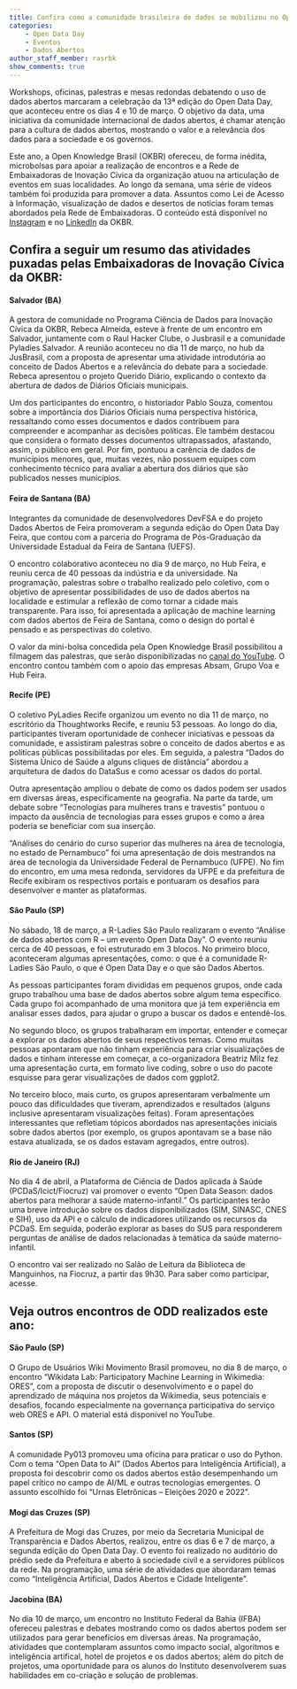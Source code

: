 ```yaml
---
title: Confira como a comunidade brasileira de dados se mobilizou no Open Data Day 2023
categories:
    - Open Data Day
    - Eventos
    - Dados Abertos
author_staff_member: rasrbk
show_comments: true
---
```

Workshops, oficinas, palestras e mesas redondas debatendo o uso de dados abertos marcaram a celebração da 13ª edição do Open Data Day, que aconteceu entre os dias 4 e 10 de março. O objetivo da data, uma iniciativa da comunidade internacional de dados abertos, é chamar atenção para a cultura de dados abertos, mostrando o valor e a relevância dos dados para a sociedade e os governos. 

Este ano, a Open Knowledge Brasil (OKBR) ofereceu, de forma inédita, microbolsas para apoiar a realização de encontros e a Rede de Embaixadoras de Inovação Cívica da organização atuou na articulação de eventos em suas localidades. Ao longo da semana, uma série de vídeos também foi produzida para promover a data. Assuntos como Lei de Acesso à Informação, visualização de dados e desertos de notícias foram temas abordados pela Rede de Embaixadoras. O conteúdo está disponível no [Instagram](https://www.instagram.com/openknowledgebrasil/?hl=en) e no [LinkedIn](https://www.linkedin.com/company/open-knowledge-brasil/mycompany/) da OKBR. 

## Confira a seguir um resumo das atividades puxadas pelas Embaixadoras de Inovação Cívica da OKBR: 

#### Salvador (BA)

A gestora de comunidade no Programa Ciência de Dados para Inovação Cívica da OKBR, Rebeca Almeida, esteve à frente de um encontro em Salvador, juntamente com o Raul Hacker Clube, o Jusbrasil e a comunidade Pyladies Salvador. A reunião aconteceu no dia 11 de março, no hub da JusBrasil, com a proposta de apresentar uma atividade introdutória ao conceito de Dados Abertos e a relevância do debate para a sociedade. Rebeca apresentou o projeto Querido Diário, explicando o contexto da abertura de dados de Diários Oficiais municipais. 

Um dos participantes do encontro, o historiador Pablo Souza, comentou sobre a importância dos Diários Oficiais numa perspectiva histórica, ressaltando como esses documentos e dados contribuem para compreender e acompanhar as decisões políticas. Ele também destacou que considera o formato desses documentos ultrapassados, afastando, assim, o público em geral.  Por fim, pontuou a carência de dados de municípios menores, que, muitas vezes, não possuem equipes com conhecimento técnico para avaliar a abertura dos diários que são publicados nesses municípios.

#### Feira de Santana (BA) 

Integrantes da comunidade de desenvolvedores DevFSA e do projeto Dados Abertos de Feira promoveram a segunda edição do Open Data Day Feira, que contou com a parceria do Programa de Pós-Graduação da Universidade Estadual da Feira de Santana (UEFS). 

O encontro colaborativo aconteceu no dia 9 de março, no Hub Feira, e reuniu cerca de 40 pessoas da indústria e da universidade. Na programação, palestras sobre o trabalho realizado pelo coletivo, com o objetivo de apresentar possibilidades de uso de dados abertos na localidade e estimular a reflexão de como tornar a cidade mais transparente. Para isso, foi apresentada a aplicação de machine learning com dados abertos de Feira de Santana, como o design do portal é pensado e as perspectivas do coletivo. 

O valor da mini-bolsa concedida pela Open Knowledge Brasil possibilitou a filmagem das palestras, que serão disponibilizadas no [canal do YouTube](https://www.youtube.com/@dadosabertosdefeira). O encontro contou também com o apoio das empresas Absam, Grupo Voa e Hub Feira. 

#### Recife (PE) 

O coletivo PyLadies Recife organizou um evento no dia 11 de março, no escritório da Thoughtworks Recife, e reuniu 53 pessoas. Ao longo do dia, participantes tiveram oportunidade de conhecer iniciativas e pessoas da comunidade, e assistiram palestras sobre o conceito de dados abertos e as políticas públicas possibilitadas por eles. Em seguida, a palestra “Dados do Sistema Único de Saúde a alguns cliques de distância” abordou a arquitetura de dados do DataSus e como acessar os dados do portal. 

Outra apresentação ampliou o debate de como os dados podem ser usados em diversas áreas, especificamente na geografia. Na parte da tarde, um debate sobre “Tecnologias para mulheres trans e travestis” pontuou o impacto da ausência de tecnologias para esses grupos e como a área poderia se beneficiar com sua inserção. 

“Análises do cenário do curso superior das mulheres na área de tecnologia, no estado de Pernambuco” foi uma apresentação de dois mestrandos na área de tecnologia da Universidade Federal de Pernambuco (UFPE). No fim do encontro, em uma mesa redonda, servidores da UFPE e da prefeitura de Recife exibiram os respectivos portais e pontuaram os desafios para desenvolver e manter as plataformas. 

#### São Paulo (SP)

No sábado, 18 de março, a R-Ladies São Paulo realizaram o evento “Análise de dados abertos com R – um evento Open Data Day”. O evento reuniu cerca de 40 pessoas, e foi estruturado em 3 blocos. No primeiro bloco, aconteceram algumas apresentações, como: o que é a comunidade R-Ladies São Paulo, o que é Open Data Day e o que são Dados Abertos. 

As pessoas participantes foram divididas em pequenos grupos, onde cada grupo trabalhou uma base de dados abertos sobre algum tema específico. Cada grupo foi acompanhado de uma monitora que já tem experiência em analisar esses dados, para ajudar o grupo a buscar os dados e entendê-los.

No segundo bloco, os grupos trabalharam em importar, entender e começar a explorar os dados abertos de seus respectivos temas. Como muitas pessoas apontaram que não tinham experiência para criar visualizações de dados e tinham interesse em começar, a co-organizadora Beatriz Milz fez uma apresentação curta, em formato live coding, sobre o uso do pacote esquisse para gerar visualizações de dados com ggplot2.

No terceiro bloco, mais curto, os grupos apresentaram verbalmente um pouco das dificuldades que tiveram, aprendizados e resultados (alguns inclusive apresentaram visualizações feitas). Foram apresentações interessantes que refletiam tópicos abordados nas apresentações iniciais sobre dados abertos (por exemplo, os grupos apontavam se a base não estava atualizada, se os dados estavam agregados, entre outros).

#### Rio de Janeiro (RJ)

No dia 4 de abril, a Plataforma de Ciência de Dados aplicada à Saúde (PCDaS/Icict/Fiocruz) vai promover o evento “Open Data Season: dados abertos para melhorar a saúde materno-infantil.” Os participantes terão uma breve introdução sobre os dados disponibilizados (SIM, SINASC, CNES e SIH), uso da API e o cálculo de indicadores utilizando os recursos da PCDaS. Em seguida, poderão explorar as bases do SUS para responderem perguntas de análise de dados relacionadas à temática da saúde materno-infantil. 

O encontro vai ser realizado no Salão de Leitura da Biblioteca de Manguinhos, na Fiocruz, a partir das 9h30. Para saber como participar, acesse. 

## Veja outros encontros de ODD realizados este ano:

#### São Paulo (SP)

O Grupo de Usuários Wiki Movimento Brasil promoveu, no dia 8 de março, o encontro “Wikidata Lab: Participatory Machine Learning in Wikimedia: ORES”,  com a proposta de discutir o desenvolvimento e o papel do aprendizado de máquina nos projetos da Wikimedia, seus potenciais e desafios, focando especialmente na governança participativa do serviço web ORES e API. O material está disponível no YouTube. 

#### Santos (SP)

A comunidade Py013 promoveu uma oficina para praticar o uso do Python. Com o tema “Open Data to AI” (Dados Abertos para Inteligência Artificial), a proposta foi descobrir como os dados abertos estão desempenhando um papel crítico no campo de AI/ML e outras tecnologias emergentes. O assunto escolhido foi  “Urnas Eletrônicas – Eleições 2020 e 2022”. 

#### Mogi das Cruzes (SP)

A Prefeitura de Mogi das Cruzes, por meio da Secretaria Municipal de Transparência e Dados Abertos, realizou, entre os dias 6 e 7 de março, a segunda edição do Open Data Day. O evento foi realizado no auditório do prédio sede da Prefeitura e aberto à sociedade civil e a servidores públicos da rede. Na programação, uma série de atividades que abordaram temas como “Inteligência Artificial, Dados Abertos e Cidade Inteligente”. 

#### Jacobina (BA)

No dia 10 de março, um encontro no Instituto Federal da Bahia (IFBA) ofereceu palestras e debates mostrando como os dados abertos podem ser utilizados para gerar benefícios em diversas áreas. Na programação, atividades que contemplaram assuntos como impacto social, algoritmos e inteligência artifical, hotel de projetos e os dados abertos; além do pitch de projetos, uma oportunidade para os alunos do Instituto desenvolverem suas habilidades em co-criação e solução de problemas.
